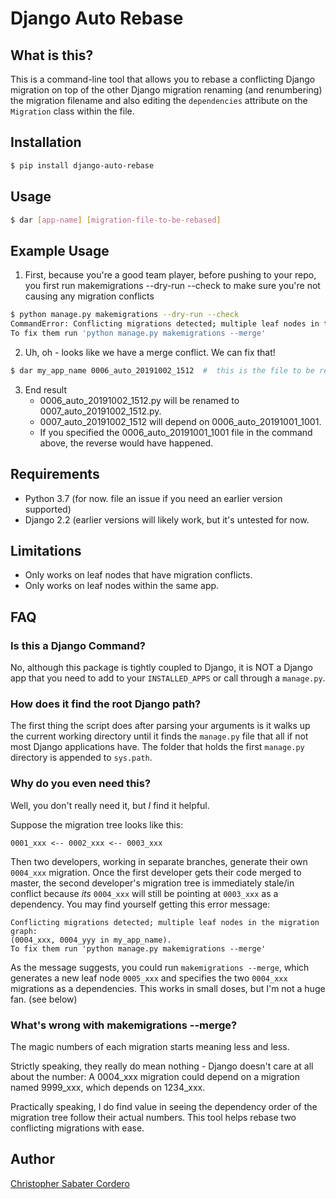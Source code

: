 # Django Auto Rebase

## What is this?
This is a command-line tool that allows you to rebase a conflicting Django
migration on top of the other Django migration renaming (and renumbering) the
migration filename and also editing the `dependencies` attribute on the
`Migration` class within the file.

## Installation
```bash
$ pip install django-auto-rebase
```

## Usage
```bash
$ dar [app-name] [migration-file-to-be-rebased]
```

## Example Usage
1. First, because you're a good team player, before pushing to your repo, you
   first run makemigrations --dry-run --check to make sure you're not causing
   any migration conflicts
```bash
$ python manage.py makemigrations --dry-run --check
CommandError: Conflicting migrations detected; multiple leaf nodes in the migration graph: (0006_auto_20191002_1512, 0006_auto_20191001_1001 in my_app_name).
To fix them run 'python manage.py makemigrations --merge'
```

2. Uh, oh - looks like we have a merge conflict.  We can fix that!
```bash
$ dar my_app_name 0006_auto_20191002_1512  #  this is the file to be rebased
```

3. End result
    * 0006_auto_20191002_1512.py will be renamed to 0007_auto_20191002_1512.py.
    * 0007_auto_20191002_1512 will depend on 0006_auto_20191001_1001.
    * If you specified the 0006_auto_20191001_1001 file in the command above, the
      reverse would have happened.

## Requirements
* Python 3.7 (for now. file an issue if you need an earlier version supported)
* Django 2.2 (earlier versions will likely work, but it's untested for now.

## Limitations
* Only works on leaf nodes that have migration conflicts.
* Only works on leaf nodes within the same app.

## FAQ
### Is this a Django Command?
No, although this package is tightly coupled to Django, it is NOT a Django
app that you need to add to your `INSTALLED_APPS` or call through a `manage.py`.

### How does it find the root Django path?
The first thing the script does after parsing your arguments is it walks up
the current working directory until it finds the `manage.py` file that all if
not most Django applications have.  The folder that holds the first
`manage.py` directory is appended to `sys.path`.

### Why do you even need this?
Well, you don't really need it, but _I_ find it helpful.

Suppose the migration tree looks like this:
```
0001_xxx <-- 0002_xxx <-- 0003_xxx
```

Then two developers, working in separate branches, generate their own `0004_xxx`
migration.  Once the first developer gets their code merged to master, the
second developer's migration tree is immediately stale/in conflict because
_its_ `0004_xxx` will still be pointing at  `0003_xxx` as a dependency.  You
may find yourself getting this error message:

```
Conflicting migrations detected; multiple leaf nodes in the migration graph:
(0004_xxx, 0004_yyy in my_app_name).
To fix them run 'python manage.py makemigrations --merge'
```

As the message suggests, you could run `makemigrations --merge`, which
generates a new leaf node `0005_xxx` and specifies the two `0004_xxx`
migrations as a dependencies.  This works in small doses, but I'm not a huge fan.
(see below)

### What's wrong with makemigrations --merge?
The magic numbers of each migration starts meaning less and less.

Strictly speaking, they really do mean nothing - Django doesn't care at all
about the number:  A 0004_xxx migration could depend on a migration named
9999_xxx, which depends on 1234_xxx.

Practically speaking, I do find value in seeing the dependency order of the
migration tree follow their actual numbers.  This tool helps rebase two conflicting
migrations with ease.


## Author

[Christopher Sabater Cordero](https://github.com/cs-cordero)
